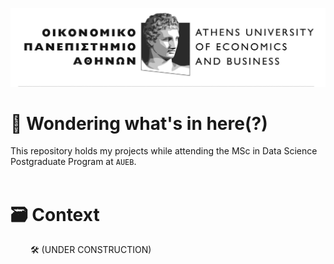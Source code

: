 ![Logo](https://github.com/geoav74/aueb_projects/blob/main/aueb_logo.jpg)

# 🤔 Wondering what's in here(?)
This repository holds my projects while attending the MSc in Data Science Postgraduate Program at `AUEB`. <br><br>

# 🗃️ Context
&emsp;&emsp; 🛠️ (UNDER CONSTRUCTION)


